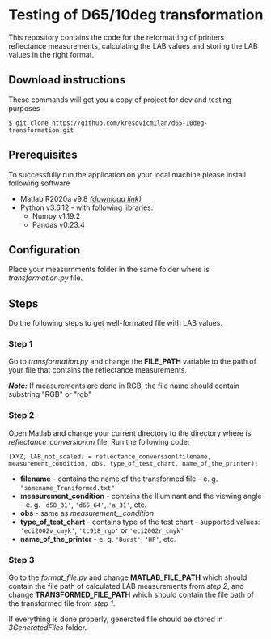 # Testing of D65/10deg transformation

This repository contains the code for the reformatting of printers reflectance measurements, calculating the LAB values and storing the LAB values in the right format.

## Download instructions

These commands will get you a copy of project for dev and testing purposes
```
$ git clone https://github.com/kresovicmilan/d65-10deg-transformation.git
```

## Prerequisites

To successfully run the application on your local machine please install following software

* Matlab R2020a v9.8 [*(download link)*](https://se.mathworks.com/products/matlab.html)
* Python v3.6.12 - with following libraries:
  * Numpy v1.19.2
  * Pandas v0.23.4

## Configuration

Place your measurnments folder in the same folder where is *transformation.py* file.

## Steps

Do the following steps to get well-formated file with LAB values.

### Step 1

Go to *transformation.py* and change the **FILE_PATH** variable to the path of your file that contains the reflectance measurements.

***Note:*** If measurements are done in RGB, the file name should contain substring "RGB" or "rgb"

### Step 2

Open Matlab and change your current directory to the directory where is *reflectance_conversion.m* file. Run the following code:

```
[XYZ, LAB_not_scaled] = reflectance_conversion(filename, measurement_condition, obs, type_of_test_chart, name_of_the_printer);
```

* **filename** - contains the name of the transformed file - e. g. ```"somename_Transformed.txt"```
* **measurement_condition** - contains the Illuminant and the viewing angle - e. g. ```'d50_31'```, ```'d65_64'```, ```'a_31'```, etc.
* **obs** - same as *measurement__condition*
* **type_of_test_chart** - contains type of the test chart - supported values: ```'eci2002v_cmyk'```, ```'tc918_rgb'``` or ```'eci2002r_cmyk'```
* **name_of_the_printer** - e. g. ```'Durst'```, ```'HP'```, etc.

### Step 3

Go to the *format_file.py* and change **MATLAB_FILE_PATH** which should contain the file path of calculated LAB measurements from *step 2*, and change **TRANSFORMED_FILE_PATH** which should contain the file path of the transformed file from *step 1*.

If everything is done properly, generated file should be stored in *3GeneratedFiles* folder.
